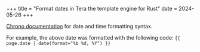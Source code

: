 +++
title = "Format dates in Tera the template engine for Rust"
date = 2024-05-26
+++

[Chrono documentation](https://docs.rs/chrono/0.4.38/chrono/format/strftime/index.html) for date and time formatting syntax.

For example, the above date was formatted with the following code: `{{ page.date | date(format="%b %d, %Y") }}`

